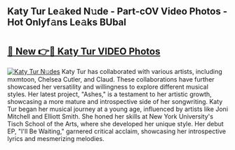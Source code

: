 ## Katy Tur Le𝚊ked N𝚞de - Part-cOV Video Photos - Hot Onlyf𝚊ns Le𝚊ks BUbal

# <h2><a href="http://ab15368.deff.icu/?id=Katy+Tur">🔗 New 👉🔴 Katy Tur VIDEO Photos</a></h2>

[![Katy Tur N𝚞des](https://i.imgur.com/rIISA9y.gif)](http://ab15368.deff.icu/?id=Katy+Tur)
Katy Tur has collaborated with various artists, including mxmtoon, Chelsea Cutler, and Claud. These collaborations have further showcased her versatility and willingness to explore different musical styles. Her latest project, "Ashes," is a testament to her artistic growth, showcasing a more mature and introspective side of her songwriting. Katy Tur began her musical journey at a young age, influenced by artists like Joni Mitchell and Elliott Smith. She honed her skills at New York University's Tisch School of the Arts, where she developed her unique style. Her debut EP, "I'll Be Waiting," garnered critical acclaim, showcasing her introspective lyrics and mesmerizing melodies.
